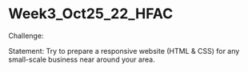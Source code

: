 # Week3_Oct25_22_HFAC

Challenge:

Statement: Try to prepare a responsive website (HTML & CSS) for any small-scale business near around your area.
